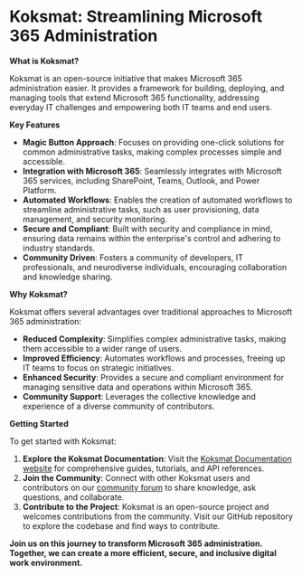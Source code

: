 # Koksmat: Streamlining Microsoft 365 Administration

**What is Koksmat?**

Koksmat is an open-source initiative that makes Microsoft 365 administration easier. It provides a framework for building, deploying, and managing tools that extend Microsoft 365 functionality, addressing everyday IT challenges and empowering both IT teams and end users. 

**Key Features**

*   **Magic Button Approach**: Focuses on providing one-click solutions for common administrative tasks, making complex processes simple and accessible. 
*   **Integration with Microsoft 365**: Seamlessly integrates with Microsoft 365 services, including SharePoint, Teams, Outlook, and Power Platform. 
*   **Automated Workflows**: Enables the creation of automated workflows to streamline administrative tasks, such as user provisioning, data management, and security monitoring. 
*   **Secure and Compliant**: Built with security and compliance in mind, ensuring data remains within the enterprise's control and adhering to industry standards. 
*   **Community Driven**: Fosters a community of developers, IT professionals, and neurodiverse individuals, encouraging collaboration and knowledge sharing. 

**Why Koksmat?**

Koksmat offers several advantages over traditional approaches to Microsoft 365 administration:

*   **Reduced Complexity**: Simplifies complex administrative tasks, making them accessible to a wider range of users.
*   **Improved Efficiency**: Automates workflows and processes, freeing up IT teams to focus on strategic initiatives.
*   **Enhanced Security**: Provides a secure and compliant environment for managing sensitive data and operations within Microsoft 365. 
*   **Community Support**: Leverages the collective knowledge and experience of a diverse community of contributors. 

**Getting Started**

To get started with Koksmat:

1.  **Explore the Koksmat Documentation**: Visit the [Koksmat Documentation website](https://learn.koksmat.com) for comprehensive guides, tutorials, and API references.
2.  **Join the Community**: Connect with other Koksmat users and contributors on our [community forum](https://github.com/orgs/koksmat-com/discussions) to share knowledge, ask questions, and collaborate.
3.  **Contribute to the Project**: Koksmat is an open-source project and welcomes contributions from the community. Visit our GitHub repository to explore the codebase and find ways to contribute. 

**Join us on this journey to transform Microsoft 365 administration. Together, we can create a more efficient, secure, and inclusive digital work environment.**
